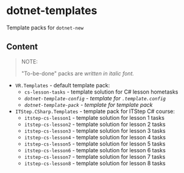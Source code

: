 # dotnet-templates

Template packs for `dotnet-new`

## Content

> NOTE:
>
> "To-be-done" packs are *written in italic font.*  

- `VR.Templates` - default template pack:
  - `cs-lesson-tasks` - template solution for C# lesson hometasks
  - *`dotnet-template-config` - template for `.template.config`*
  - *`dotnet-template-pack` - template for template pack*
- `ITStep.CSharp.Templates` - template pack for ITStep C# course:
  - `itstep-cs-lesson1` - template solution for lesson 1 tasks
  - `itstep-cs-lesson2` - template solution for lesson 2 tasks
  - `itstep-cs-lesson3` - template solution for lesson 3 tasks
  - `itstep-cs-lesson4` - template solution for lesson 4 tasks
  - `itstep-cs-lesson5` - template solution for lesson 5 tasks
  - `itstep-cs-lesson6` - template solution for lesson 6 tasks
  - `itstep-cs-lesson7` - template solution for lesson 7 tasks
  - `itstep-cs-lesson8` - template solution for lesson 8 tasks
